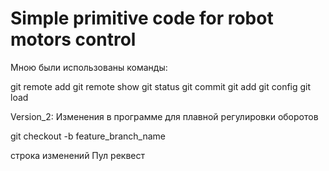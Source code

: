 # Simple primitive code for robot motors control

Мною были использованы команды:

git remote add
git remote show
git status
git commit
git add
git config 
git load

Version_2:
Изменения в программе для плавной регулировки оборотов

git checkout -b feature_branch_name


строка изменений Пул реквест
